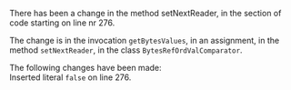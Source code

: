 There has been a change in the method setNextReader, in the section of code starting on line nr 276.
  
The change is in the invocation ```getBytesValues```, in an assignment, in the method ```setNextReader```, in the class ```BytesRefOrdValComparator```.
  
The following changes have been made:  
Inserted literal ```false``` on line 276.  
